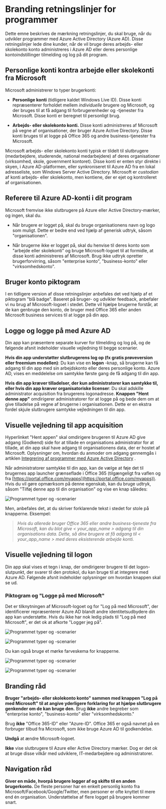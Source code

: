 <properties
   pageTitle="Branding retningslinjer for Applications | Microsoft Azure"
   description="En omfattende vejledning til udvikler rundt ressourcer til Azure Active Directory"
   services="active-directory"
   documentationCenter="dev-center-name"
   authors="msmbaldwin"
   manager="mbaldwin"
   editor=""/>

<tags
   ms.service="active-directory"
   ms.devlang="na"
   ms.topic="article"
   ms.tgt_pltfrm="na"
   ms.workload="identity"
   ms.date="06/23/2016"
   ms.author="mbaldwin"/>


# <a name="branding-guidelines-for-applications"></a>Branding retningslinjer for programmer


Dette emne beskrives de mærkning retningslinjer, du skal bruge, når du udvikler programmer med Azure Active Directory (Azure AD). Disse retningslinjer lede dine kunder, når de vil bruge deres arbejds- eller skolekonto konto administreres i Azure AD eller deres personlige kontoindstillinger tilmelding og log på dit program.

## <a name="personal-accounts-vs-work-or-school-accounts-from-microsoft"></a>Personlige konti kontra arbejde eller skolekonti fra Microsoft

Microsoft administrerer to typer brugerkonti:

- **Personlige konti** (tidligere kaldet Windows Live ID). Disse konti repræsenterer forholdet mellem *individuelle* brugere og Microsoft, og der bruges til at få adgang til forbrugerenheder og -tjenester fra Microsoft. Disse konti er beregnet til personligt brug.

- **Arbejds- eller skolekonto konti.** Disse konti administreres af Microsoft på vegne af organisationer, der bruger Azure Active Directory. Disse konti bruges til at logge på Office 365 og andre business-tjenester fra Microsoft.

Microsoft arbejds- eller skolekonto konti typisk er tildelt til slutbrugere (medarbejdere, studerende, national medarbejdere) af deres organisationer (virksomhed, skole, government kontoret). Disse konti er enten styr direkte i skyen, i Azure AD-platformen, eller synkroniseret til Azure AD fra en lokal adresseliste, som Windows Server Active Directory. Microsoft er *custodian* af konti arbejds- eller skolekonto, men kontiene, der er ejet og kontrolleret af organisationen.

## <a name="referring-to-azure-ad-accounts-in-your-application"></a>Referere til Azure AD-konti i dit program

Microsoft fremvise ikke slutbrugere på Azure eller Active Directory-mærker, og ingen, skal du.

- Når brugere er logget på, skal du bruge organisationens navn og logo som muligt. Dette er bedre end ved hjælp af generisk udtryk, såsom "organisationen".

- Når brugerne ikke er logget på, skal du henvise til deres konto som "arbejde eller skolekonti" og bruge Microsoft-logoet til at formidle, at disse konti administreres af Microsoft. Brug ikke udtryk opretter brugerforvirring, såsom "enterprise konto", "business-konto" eller "virksomhedskonto".

## <a name="user-account-pictogram"></a>Bruger konto piktogram
I en tidligere version af disse retningslinjer anbefales det ved hjælp af et piktogram "blå badge". Baseret på bruger- og udvikler feedback, anbefaler vi nu brug af Microsoft-logoet i stedet. Dette vil hjælpe brugerne forstår, at de kan genbruge den konto, de bruger med Office 365 eller anden Microsoft business services til at logge på din app.

## <a name="signing-up-and-signing-in-with-azure-ad"></a>Logge og logge på med Azure AD

Din app kan præsentere separate kurver for tilmelding og log på, og de følgende afsnit indeholder visuelle vejledning til begge scenarier.

**Hvis din app understøtter slutbrugerens log op (fx gratis prøveversion eller freemium modellen)**: Du kan vise en **logon** -knap, så brugerne kan få adgang til din app med sin arbejdskonto eller deres personlige konto. Azure AD, vises en meddelelse om samtykke første gang de få adgang til din app.

**Hvis din app kræver tilladelser, der kun administratorer kan samtykke til, eller hvis din app kræver organisatoriske licenser**: Du skal adskille administrator acquisition fra brugerens logonadresse. **Knappen "Hent denne app"** omdirigerer administratorer for at logge på og bede dem om at give tilladelse på vegne af brugerne i organisationen. Dette er en ekstra fordel skjule slutbrugere samtykke vejledningen til din app.

## <a name="visual-guidance-for-app-acquisition"></a>Visuelle vejledning til app acquisition

Hyperlinket "Hent appen" skal omdirigere brugeren til Azure AD give adgang (Godkend) side for at tillade en organisations administrator for at tillade, at din app skal have adgang til organisationens data, der er hostet af Microsoft. Oplysninger om, hvordan du anmoder om adgang gennemgås i artiklen [Integrering af programmer med Azure Active Directory](active-directory-integrating-applications.md) .

Når administratorer samtykke til din app, kan de vælge at føje det til brugernes app launcher grænseflade i Office 365 (tilgængeligt fra vaflen og fra [https://portal.office.com/myapps](https://portal.office.com/myapps)). Hvis du vil gøre opmærksom på denne egenskab, kan du bruge udtryk, såsom "Tilføj denne app til din organisation" og vise en knap således:

![Programmet typer og -scenarier](./media/active-directory-branding-guidelines/add-to-my-org.png)

Men, anbefales det, at du skriver forklarende tekst i stedet for stole på knapperne. Eksempel:
> *Hvis du allerede bruger Office 365 eller andre business-tjeneste fra Microsoft, kan du blot give < your_app_name > adgang til din organisations data. Dette, så dine brugere at få adgang til < your_app_name > med deres eksisterende arbejde konti.*


## <a name="visual-guidance-for-sign-in"></a>Visuelle vejledning til logon
Din app skal vises et tegn i knap, der omdirigerer brugere til det logon-slutpunkt, der svarer til den protokol, du kan bruge til at integrere med Azure AD. Følgende afsnit indeholder oplysninger om hvordan knappen skal se ud.

### <a name="pictogram-and-sign-in-with-microsoft"></a>Piktogram og "Logge på med Microsoft"
Det er tilknytningen af Microsoft-logoet og for "Log på med Microsoft", der identificerer repræsenterer Azure AD blandt andre identitetsudbydere din app kan understøtte. Hvis du ikke har nok ledig plads til "Log på med Microsoft", er det ok at afkorte "Logger jeg på".

![Programmet typer og -scenarier](./media/active-directory-branding-guidelines/sign-in-with-microsoft-light.png)

![Programmet typer og -scenarier](./media/active-directory-branding-guidelines/sign-in-light.png)

Du kan også bruge et mørke farveskema for knapperne.

![Programmet typer og -scenarier](./media/active-directory-branding-guidelines/sign-in-with-microsoft-dark.png)

![Programmet typer og -scenarier](./media/active-directory-branding-guidelines/sign-in-dark.png)

## <a name="branding-dos-and-donts"></a>Branding råd

**Bruger "arbejds- eller skolekonto konto" sammen med knappen "Log på med Microsoft" til at angive yderligere forklaring for at hjælpe slutbrugere genkender om de kan bruge den.** Brug **ikke** andre begreber som "enterprise konto", "business-konto" eller "virksomhedskonto."

Brug **ikke** "Office 365-ID" eller "Azure-ID". Office 365 er også navnet på en forbruger tilbud fra Microsoft, som ikke bruge Azure AD til godkendelse.

**Undgå** at ændre Microsoft-logoet.

**Ikke** vise slutbrugere til Azure eller Active Directory mærker. Dog er det ok at bruge disse vilkår med udviklere, IT-medarbejdere og administratorer.

## <a name="navigation-dos-and-donts"></a>Navigation råd

**Giver en måde, hvorpå brugere logger af og skifte til en anden brugerkonto.** De fleste personer har en enkelt personlig konto fra Microsoft/Facebook/Google/Twitter, men personer er ofte knyttet til mere end én organisation. Understøttelse af flere logget på brugere kommer snart.

